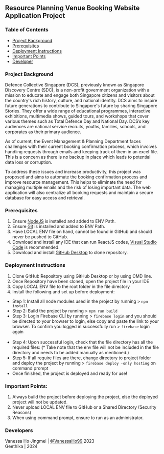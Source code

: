 ## Resource Planning Venue Booking Website Application Project

### Table of Contents
* [Project Background](README.md#project-background)
* [Prerequisites](README.md#prerequisites)
* [Deployment Instructions](README.md#deployment-instructions)
* [Important Points](README.md#deployment-instructions)
* [Developer](README.md#developer)

### Project Background
Defence Collective Singapore (DCS), previously known as Singapore Discovery Centre (SDC), is a non-profit government organization with a mission to educate and engage both Singapore citizens and visitors about the country's rich history, culture, and national identity. DCS aims to inspire future generations to contribute to Singapore's future by sharing Singapore Stories. They offer a wide range of educational programmes, interactive exhibitions, multimedia shows, guided tours, and workshops that cover various themes such as Total Defence Day and National Day. DCS’s key audiences are national service recruits, youths, families, schools, and corporates as their primary audience.

As of current, the Event Management & Planning Department faces challenges with their current booking confirmation process, which involves handling requests through emails and keeping track of them in an excel file. This is a concern as there is no backup in place which leads to potential data loss or corruption. 

To address these issues and increase productivity, this project was proposed and aims to automate the booking confirmation process and improve resource management. This helps to eliminate the need for managing multiple emails and the risk of losing important data. The web application will also centralize all booking requests and maintain a secure database for easy access and retrieval.

### Prerequisites
1. Ensure [NodeJS](https://nodejs.org/en) is installed and added to ENV Path.
2. Ensure [Git](https://git-scm.com/downloads) is installed and added to ENV Path.
3. Have LOCAL ENV file on hand, cannot be found in GitHub and should never be pushed to GitHub.
4. Download and install any IDE that can run ReactJS codes, [Visual Studio Code](https://code.visualstudio.com/download) is recommended.
5. Download and install [GitHub Desktop](https://desktop.github.com/) to clone repository.
   
### Deployment Instructions
1. Clone GitHub Repository using GitHub Desktop or by using CMD line.
2. Once Repository have been cloned, open the project file in your IDE
3. Copy LOCAL ENV file to the root folder in the file directory
4. Install the following and set up before deployment:
  * Step 1: Install all node modules used in the project by running > `npm install`
  * Step 2: Build the project by running > `npm run build`
  * Step 3: Login Firebase CLI by running > `firebase login` and you should be directed to your browser to login, else copy and paste the link to your browser. To confirm you logged in successfully run > `firebase` login again<br/><br/>
  * Step 4: Upon successful login, check that the file directory has all the required files:
    (* Take note that the env file will not be included in the file directory and needs to be added manually as mentioned.) <br/>
  * Step 5: If all require files are there, change directory to project folder and deploy the project by running > `firebase deploy -only hosting` on command prompt
  * Once finished, the project is deployed and ready for use! 

### Important Points:
1. Always build the project before deploying the project, else the deployed project will not be updated.
2. Never upload LOCAL ENV file to GitHub or a Shared Directory (Security Reasons)
3. When using command prompt, ensure to run as an administrator.

### Developers
Vanessa Ho Jingmei | [@VanessaHo99](https://github.com/VanessaHo99) 2023 <br>
Geethika | 2024

